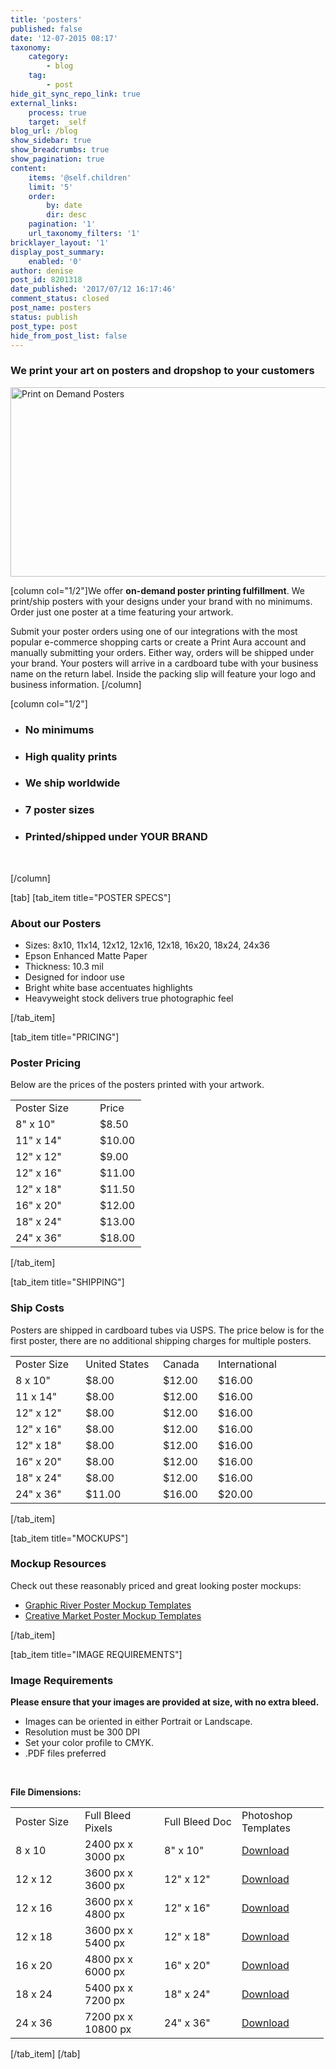 ```yaml
---
title: 'posters'
published: false
date: '12-07-2015 08:17'
taxonomy:
    category:
        - blog
    tag:
        - post
hide_git_sync_repo_link: true
external_links:
    process: true
    target: _self
blog_url: /blog
show_sidebar: true
show_breadcrumbs: true
show_pagination: true
content:
    items: '@self.children'
    limit: '5'
    order:
        by: date
        dir: desc
    pagination: '1'
    url_taxonomy_filters: '1'
bricklayer_layout: '1'
display_post_summary:
    enabled: '0'
author: denise
post_id: 8201318
date_published: '2017/07/12 16:17:46'
comment_status: closed
post_name: posters
status: publish
post_type: post
hide_from_post_list: false
---
```

<h3>We print your art on posters and dropshop to your customers</h3>
<img class="alignnone size-full wp-image-1002376" src="https://printaura.com/wp-content/uploads/2015/04/posters-sample.jpg" alt="Print on Demand Posters" width="930" height="303" />

[column col="1/2"]We offer <strong>on-demand poster printing fulfillment</strong>. We print/ship posters with your designs under your brand with no minimums. Order just one poster at a time featuring your artwork.

Submit your poster orders using one of our integrations with the most popular e-commerce shopping carts or create a Print Aura account and manually submitting your orders. Either way, orders will be shipped under your brand. Your posters will arrive in a cardboard tube with your business name on the return label. Inside the packing slip will feature your logo and business information. [/column]

[column col="1/2"]
<ul>
 	<li>
<h3>No minimums</h3>
</li>
 	<li>
<h3>High quality prints</h3>
</li>
 	<li>
<h3>We ship worldwide</h3>
</li>
 	<li>
<h3>7 poster sizes</h3>
</li>
 	<li>
<h3>Printed/shipped under YOUR BRAND</h3>
</li>
</ul>
&nbsp;

[/column]

[tab]
[tab_item title="POSTER SPECS"]
<h3>About our Posters</h3>
<ul>
 	<li>Sizes: 8x10, 11x14, 12x12, 12x16, 12x18, 16x20, 18x24, 24x36</li>
 	<li>Epson Enhanced Matte Paper</li>
 	<li>Thickness: 10.3 mil</li>
 	<li>Designed for indoor use</li>
 	<li>Bright white base accentuates highlights</li>
 	<li>Heavyweight stock delivers true photographic feel</li>
</ul>
[/tab_item]

[tab_item title="PRICING"]
<h3>Poster Pricing</h3>
Below are the prices of the posters printed with your artwork.
<table border="0" width="223" cellpadding="10">
<tbody>
<tr>
<td width="119">Poster Size</td>
<td width="58">Price</td>
</tr>
<tr>
<td>8" x 10"</td>
<td>$8.50</td>
</tr>
<tr>
<td>11" x 14"</td>
<td>$10.00</td>
</tr>
<tr>
<td>12" x 12"</td>
<td>$9.00</td>
</tr>
<tr>
<td>12" x 16"</td>
<td>$11.00</td>
</tr>
<tr>
<td>12" x 18"</td>
<td>$11.50</td>
</tr>
<tr>
<td>16" x 20"</td>
<td>$12.00</td>
</tr>
<tr>
<td>18" x 24"</td>
<td>$13.00</td>
</tr>
<tr>
<td>24" x 36"</td>
<td>$18.00</td>
</tr>
</tbody>
</table>
[/tab_item]

[tab_item title="SHIPPING"]
<h3>Ship Costs</h3>
Posters are shipped in cardboard tubes via USPS. The price below is for the first poster, there are no additional shipping charges for multiple posters.
<table border="0" width="660" cellpadding="10">
<tbody>
<tr>
<td width="103">Poster Size</td>
<td width="115">United States</td>
<td width="74">Canada</td>
<td width="174">International</td>
</tr>
<tr>
<td>8 x 10"</td>
<td>$8.00</td>
<td>$12.00</td>
<td>$16.00</td>
</tr>
<tr>
<td>11 x 14"</td>
<td>$8.00</td>
<td>$12.00</td>
<td>$16.00</td>
</tr>
<tr>
<td>12" x 12"</td>
<td>$8.00</td>
<td>$12.00</td>
<td>$16.00</td>
</tr>
<tr>
<td>12" x 16"</td>
<td>$8.00</td>
<td>$12.00</td>
<td>$16.00</td>
</tr>
<tr>
<td>12" x 18"</td>
<td>$8.00</td>
<td>$12.00</td>
<td>$16.00</td>
</tr>
<tr>
<td>16" x 20"</td>
<td>$8.00</td>
<td>$12.00</td>
<td>$16.00</td>
</tr>
<tr>
<td>18" x 24"</td>
<td>$8.00</td>
<td>$12.00</td>
<td>$16.00</td>
</tr>
<tr>
<td>24" x 36"</td>
<td>$11.00</td>
<td>$16.00</td>
<td>$20.00</td>
</tr>
</tbody>
</table>
[/tab_item]

[tab_item title="MOCKUPS"]
<h3>Mockup Resources</h3>
Check out these reasonably priced and great looking poster mockups:
<ul>
 	<li><a href="http://graphicriver.net/collections/4999923-poster-mockup-templates/" target="_blank">Graphic River Poster Mockup Templates</a></li>
 	<li><a href="https://creativemarket.com/PRINTAURA/collections/103060/Poster-Mockup-Templates" target="_blank">Creative Market Poster Mockup Templates</a></li>
</ul>
[/tab_item]

[tab_item title="IMAGE REQUIREMENTS"]
<h3>Image Requirements</h3>
<strong>Please ensure that your images are provided at size, with no extra bleed.</strong>
<ul>
 	<li>Images can be oriented in either Portrait or Landscape.</li>
 	<li>Resolution must be 300 DPI</li>
 	<li>Set your color profile to CMYK.</li>
<li>.PDF files preferred</li>
</ul>
&nbsp;

<strong>File Dimensions:</strong>
<table border="0" width="527" cellpadding="10">
<tbody>
<tr>
<td width="95">Poster Size</td>
<td width="111">Full Bleed Pixels</td>
<td width="108">Full Bleed Doc</td>
<td width="123">Photoshop Templates</td>
</tr>
<tr>
<td>8 x 10</td>
<td>2400 px x 3000 px</td>
<td>8" x 10"</td>
<td><a href="https://printaura.com/wp-content/uploads/2017/02/8x10.pdf">Download</a></td>
</tr>
<tr>
<td>12 x 12</td>
<td>3600 px x 3600 px</td>
<td>12" x 12"</td>
<td><a href="https://printaura.com/wp-content/uploads/2017/02/12x12.pdf">Download</a></td>
</tr>
<tr>
<td>12 x 16</td>
<td>3600 px x 4800 px</td>
<td>12" x 16"</td>
<td><a href="https://printaura.com/wp-content/uploads/2017/02/12x16.pdf">Download</a></td>
</tr>
<tr>
<td>12 x 18</td>
<td>3600 px x 5400 px</td>
<td>12" x 18"</td>
<td><a href="https://printaura.com/wp-content/uploads/2017/02/12x18.pdf">Download</a></td>
</tr>
<tr>
<td>16 x 20</td>
<td>4800 px x 6000 px</td>
<td>16" x 20"</td>
<td><a href="https://printaura.com/wp-content/uploads/2017/02/16x20.pdf">Download</a></td>
</tr>
<tr>
<td>18 x 24</td>
<td>5400 px x 7200 px</td>
<td>18" x 24"</td>
<td><a href="https://printaura.com/wp-content/uploads/2017/02/18x24.pdf">Download</a></td>
</tr>
<tr>
<td>24 x 36</td>
<td>7200 px x 10800 px</td>
<td>24" x 36"</td>
<td><a href="https://printaura.com/wp-content/uploads/2017/02/24x36.pdf">Download</a></td>
</tr>
</tbody>
</table>
[/tab_item]
[/tab]

